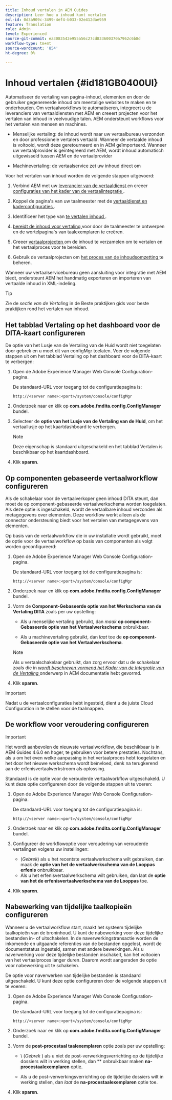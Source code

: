 ```yaml
---
title: Inhoud vertalen in AEM Guides
description: Leer hoe u inhoud kunt vertalen
exl-id: 0d3a909c-3499-4ef4-b033-02e412dae959
feature: Translation
role: Admin
level: Experienced
source-git-commit: ea3083542e955a56c27cd833600370a7962c6b8d
workflow-type: tm+mt
source-wordcount: '854'
ht-degree: 0%

---
```


# Inhoud vertalen {#id181GB0400UI}

Automatiseer de vertaling van pagina-inhoud, elementen en door de gebruiker gegenereerde inhoud om meertalige websites te maken en te onderhouden. Om vertaalworkflows te automatiseren, integreert u de leveranciers van vertaaldiensten met AEM en creeert projecten voor het vertalen van inhoud in veelvoudige talen. AEM ondersteunt workflows voor het vertalen van mensen en machines.

- Menselijke vertaling: de inhoud wordt naar uw vertaalbureau verzonden en door professionele vertalers vertaald. Wanneer de vertaalde inhoud is voltooid, wordt deze geretourneerd en in AEM geïmporteerd. Wanneer uw vertaalprovider is geïntegreerd met AEM, wordt inhoud automatisch uitgewisseld tussen AEM en de vertaalprovider

- Machinevertaling: de vertaalservice zet uw inhoud direct om


Voor het vertalen van inhoud worden de volgende stappen uitgevoerd:

1. Verbind AEM met uw [ leverancier van de vertaaldienst ](https://helpx.adobe.com/experience-manager/6-5/sites/administering/using/tc-tic.html#ConnectingtoaTranslationServiceProvider) en creeer [ configuraties van het kader van de vertaalintegratie ](https://helpx.adobe.com/experience-manager/6-5/sites/administering/using/tc-tic.html#CreatingaTranslationIntegrationConfiguration).

1. Koppel de pagina&#39;s van uw taalmeester met de [ vertaaldienst en kaderconfiguraties ](https://helpx.adobe.com/experience-manager/6-5/sites/administering/using/tc-tic.html#ConfiguringPagesforTranslation).

1. Identificeer het type van [ te vertalen inhoud ](https://helpx.adobe.com/experience-manager/6-5/sites/administering/using/tc-rules.html).

1. [ bereidt de inhoud voor vertaling ](https://helpx.adobe.com/experience-manager/6-5/sites/administering/using/tc-prep.html) voor door de taalmeester te ontwerpen en de wortelpagina&#39;s van taalexemplaren te creëren.

1. Creeer [ vertaalprojecten ](https://helpx.adobe.com/experience-manager/6-5/sites/administering/using/tc-manage.html) om de inhoud te verzamelen om te vertalen en het vertaalproces voor te bereiden.

1. Gebruik de vertaalprojecten om [ het proces van de inhoudsomzetting ](https://helpx.adobe.com/experience-manager/6-5/sites/administering/using/tc-manage.html) te beheren.


Wanneer uw vertaalservicebureau geen aansluiting voor integratie met AEM biedt, ondersteunt AEM het handmatig exporteren en importeren van vertaalde inhoud in XML-indeling.

>[!TIP]
>
> Zie de *sectie van de Vertaling* in de Beste praktijken gids voor beste praktijken rond het vertalen van inhoud.

## Het tabblad Vertaling op het dashboard voor de DITA-kaart configureren

De optie van het Lusje van de Vertaling van de Huid wordt niet toegelaten door gebrek en u moet dit van configMgr toelaten. Voer de volgende stappen uit om het tabblad Vertaling op het dashboard voor de DITA-kaart te verbergen:

1. Open de Adobe Experience Manager Web Console Configuration-pagina.

   De standaard-URL voor toegang tot de configuratiepagina is:

   ```http
   http://<server name>:<port>/system/console/configMgr
   ```

1. Onderzoek naar en klik op **com.adobe.fmdita.config.ConfigManager** bundel.

1. Selecteer de **optie van het Lusje van de Vertaling van de Huid**, om het vertaallusje op het kaartdashboard te verbergen.

   >[!NOTE]
   >
   > Deze eigenschap is standaard uitgeschakeld en het tabblad Vertalen is beschikbaar op het kaartdashboard.

1. Klik **sparen**.

## Op componenten gebaseerde vertaalworkflow configureren

Als de schakelaar voor de vertaalverkoper geen inhoud DITA steunt, dan moet de op component-gebaseerde vertaalwerkschema worden toegelaten. Als deze optie is ingeschakeld, wordt de vertaalbare inhoud verzonden als metagegevens over elementen. Deze workflow werkt alleen als de connector ondersteuning biedt voor het vertalen van metagegevens van elementen.

Op basis van de vertaalworkflow die in uw installatie wordt gebruikt, moet de optie voor de vertaalworkflow op basis van componenten als volgt worden geconfigureerd:

1. Open de Adobe Experience Manager Web Console Configuration-pagina.

   De standaard-URL voor toegang tot de configuratiepagina is:

   ```http
   http://<server name>:<port>/system/console/configMgr
   ```

1. Onderzoek naar en klik op **com.adobe.fmdita.config.ConfigManager** bundel.

1. Vorm de **Component-Gebaseerde optie van het Werkschema van de Vertaling DITA** zoals per uw opstelling:

   - Als u menselijke vertaling gebruikt, dan *maak* **op component-Gebaseerde optie van het Vertaalwerkschema** onbruikbaar.

   - Als u machinevertaling gebruikt, dan *laat* toe de **op component-Gebaseerde optie van het Vertaalwerkschema**.

   >[!NOTE]
   >
   > Als u vertaalschakelaar gebruikt, dan zorg ervoor dat u de schakelaar zoals die in *[wordt beschreven vormend het Kader van de Integratie van de Vertaling ](https://helpx.adobe.com/experience-manager/6-5/sites/administering/using/tc-tic.html)* onderwerp in AEM documentatie hebt gevormd.

1. Klik **sparen**.

>[!IMPORTANT]
>
> Nadat u de vertaalconfiguraties hebt ingesteld, dient u de juiste Cloud Configuration in te stellen voor de taalmappen.

## De workflow voor veroudering configureren

>[!IMPORTANT]
> 
> Het wordt aanbevolen de nieuwste vertaalworkflow, die beschikbaar is in AEM Guides 4.6.0 en hoger, te gebruiken voor betere prestaties. Nochtans, als u om het even welke aanpassing in het vertaalproces hebt toegelaten en het door het nieuwe werkschema wordt beïnvloed, denk na terugkerend aan de erfenisvertaalwerkstroom als oplossing.



Standaard is de optie voor de verouderde vertaalworkflow uitgeschakeld. U kunt deze optie configureren door de volgende stappen uit te voeren:

1. Open de Adobe Experience Manager Web Console Configuration-pagina.

   De standaard-URL voor toegang tot de configuratiepagina is:

   ```http
   http://<server name>:<port>/system/console/configMgr
   ```

1. Onderzoek naar en klik op **com.adobe.fmdita.config.ConfigManager** bundel.

1. Configureer de workflowoptie voor veroudering van verouderde vertalingen volgens uw instellingen:

   - (*Gebrek*) als u het recentste vertaalwerkschema wilt gebruiken, dan maak de **optie van het de vertaalwerkschema van de Looppas erfenis** onbruikbaar.
   - Als u het erfenisvertaalwerkschema wilt gebruiken, dan laat de **optie van het de erfenisvertaalwerkschema van de Looppas** toe.

1. Klik **sparen**.






<!---

This was added for 2406 CS IG

## Configure the legacy translation workflow 

It is recommended that you use the latest translation workflow, which provides enhanced performance. However, you can configure the legacy translation workflow if necessary.

Based on the translation workflow used in your setup, provide the following (property) details to configure the legacy translation workflow: the component-based translation workflow option should be configured as follows:

1.  Open the Adobe Experience Manager Web Console Configuration page.

    The default URL to access the configuration page is:

    ! Add the syntax of http as given in previous config

    Note: Configure htttp code as given in previous sample
    

1.  Search for and click on the **com.adobe.fmdita.config.ConfigManager** bundle.



1.  Configure the **Run legacy translation workflow** option as per your setup:

    -   If you use the latest translation workflow, then *Disable* \( `false`\) the **Run legacy translation workflow** option. The latest translation workflow is enabled by default. <br> 

    -   If you use the legacy translation, then *Enable \( `true`\)* the **Run legacy translation workflow** option.

1.  Click **Save**.


--->


## Nabewerking van tijdelijke taalkopieën configureren

Wanneer u de vertaalworkflow start, maakt het systeem tijdelijke taalkopieën van de broninhoud. U kunt de nabewerking voor deze tijdelijke bestanden in- of uitschakelen. In de naverwerkingstransactie worden de inkomende en uitgaande referenties van de bestanden opgelost, wordt de documentstatus ingesteld, samen met andere bewerkingen. Als u naverwerking voor deze tijdelijke bestanden inschakelt, kan het voltooien van het vertaalproces langer duren. Daarom wordt aangeraden de optie voor nabewerking uit te schakelen.

De optie voor naverwerken van tijdelijke bestanden is standaard uitgeschakeld. U kunt deze optie configureren door de volgende stappen uit te voeren:

1. Open de Adobe Experience Manager Web Console Configuration-pagina.

   De standaard-URL voor toegang tot de configuratiepagina is:

   ```http
   http://<server name>:<port>/system/console/configMgr
   ```

1. Onderzoek naar en klik op **com.adobe.fmdita.config.ConfigManager** bundel.

1. Vorm de **post-procestaal taalexemplaren** optie zoals per uw opstelling:

   - \ (*Gebrek* \) als u niet de post-verwerkingsverrichting op de tijdelijke dossiers wilt in werking stellen, dan ** onbruikbaar maken **na-procestaalexemplaren** optie.

   - Als u de post-verwerkingsverrichting op de tijdelijke dossiers wilt in werking stellen, dan *laat* de **na-procestaalexemplaren** optie toe.

1. Klik **sparen**.
